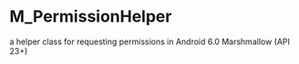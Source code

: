 # M_PermissionHelper
a helper class for requesting permissions in Android 6.0 Marshmallow (API 23+)
